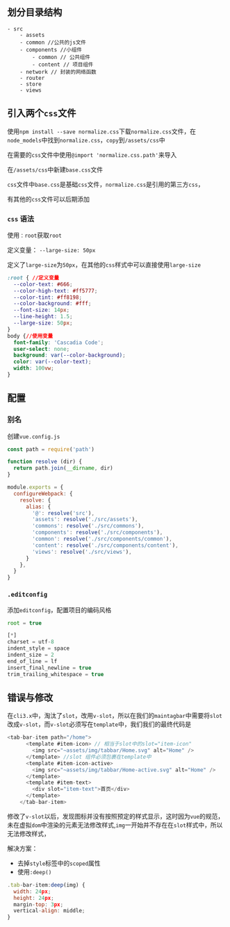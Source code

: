 ## 划分目录结构

```
- src
	- assets
	- common //公共的js文件
	- components //小组件
		- common // 公共组件
		- content // 项目组件
	- network // 封装的网络函数
	- router 
    - store
    - views
```

## 引入两个`css`文件

使用`npm install --save normalize.css`下载`normalize.css`文件，在`node_models`中找到`normalize.css`，`copy`到`/assets/css`中

在需要的`css`文件中使用`@import 'normalize.css.path'`来导入

在`/assets/css`中新建`base.css`文件

`css`文件中`base.css`是基础`css`文件，`normalize.css`是引用的第三方`css`，

有其他的`css`文件可以后期添加

### `css` 语法

使用`：root`获取`root`

定义变量： `--large-size: 50px`

定义了`large-size`为`50px`，在其他的`css`样式中可以直接使用`large-size`

```css
:root { //定义变量
  --color-text: #666;
  --color-high-text: #ff5777;
  --color-tint: #ff8198;
  --color-background: #fff;
  --font-size: 14px;
  --line-height: 1.5;
  --large-size: 50px;
}
body {//使用变量
  font-family: 'Cascadia Code';
  user-select: none;
  background: var(--color-background);
  color: var(--color-text);
  width: 100vw;
}
```

## 配置

### 别名

创建`vue.config.js`

```js
const path = require('path')

function resolve (dir) {
  return path.join(__dirname, dir)
}

module.exports = {
  configureWebpack: {
    resolve: {
      alias: {
        '@': resolve('src'),
        'assets': resolve('./src/assets'),
        'commons': resolve('./src/commons'),
        'components': resolve('./src/components'),
        'common': resolve('./src/components/common'),
        'content': resolve('./src/components/content'),
        'views': resolve('./src/views'),
      }
    },
  }
}
```

### `.editconfig`

添加`editconfig`，配置项目的编码风格

```js
root = true

[*]
charset = utf-8
indent_style = space
indent_size = 2
end_of_line = lf
insert_final_newline = true
trim_trailing_whitespace = true
```

## 错误与修改

在`cli3.x`中，淘汰了`slot`，改用`v-slot`，所以在我们的`maintagbar`中需要将`slot`改成`v-slot`，而`v-slot`必须写在`template`中，我们我们的最终代码是

```js
<tab-bar-item path="/home">
      <template #item-icon> // 相当于slot中的slot="item-icon"
        <img src="~assets/img/tabbar/Home.svg" alt="Home" />
      </template> //slot 组件必须包裹在template中
      <template #item-icon-active>
        <img src="~assets/img/tabbar/Home-active.svg" alt="Home" />
      </template>
      <template #item-text>
        <div slot="item-text">首页</div>
      </template>
    </tab-bar-item>
```

修改了`v-slot`以后，发现图标并没有按照预定的样式显示，这时因为`vue`的规范，未在虚拟`dom`中渲染的元素无法修改样式,`img`一开始并不存在在`slot`样式中，所以无法修改样式，

解决方案：

- 去掉`style`标签中的`scoped`属性
- 使用`:deep()`

```js
.tab-bar-item:deep(img) {
  width: 24px;
  height: 24px;
  margin-top: 3px;
  vertical-align: middle;
}
```

